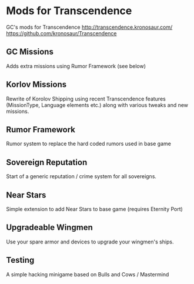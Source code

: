 Mods for Transcendence
======================

GC's mods for Transcendence
http://transcendence.kronosaur.com/
https://github.com/kronosaur/Transcendence


GC Missions
-----------
Adds extra missions using Rumor Framework (see below)


Korlov Missions
---------------
Rewrite of Korolov Shipping using recent Transcendence features (MissionType,
Language elements etc.) along with various tweaks and new missions.


Rumor Framework
---------------
Rumor system to replace the hard coded rumors used in base game


Sovereign Reputation
--------------------
Start of a generic reputation / crime system for all sovereigns.


Near Stars
----------
Simple extension to add Near Stars to base game (requires Eternity Port)


Upgradeable Wingmen
-------------------
Use your spare armor and devices to upgrade your wingmen's ships.


Testing
-------
A simple hacking minigame based on Bulls and Cows / Mastermind

